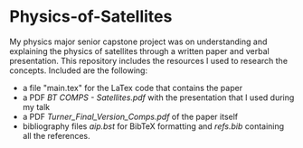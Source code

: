 # Physics-of-Satellites
My physics major senior capstone project was on understanding and explaining the physics of satellites through a written paper and verbal presentation. This repository includes the resources I used to research the concepts. Included are the following:

- a file "main.tex" for the LaTex code that contains the paper
- a PDF *BT COMPS - Satellites.pdf* with the presentation that I used during my talk
- a PDF *Turner_Final_Version_Comps.pdf* of the paper itself
- bibliography files *aip.bst* for BibTeX formatting and *refs.bib* containing all the references.
